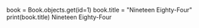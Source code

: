 book = Book.objects.get(id=1)
book.title = "Nineteen Eighty-Four" 
print(book.title) 
Nineteen Eighty-Four